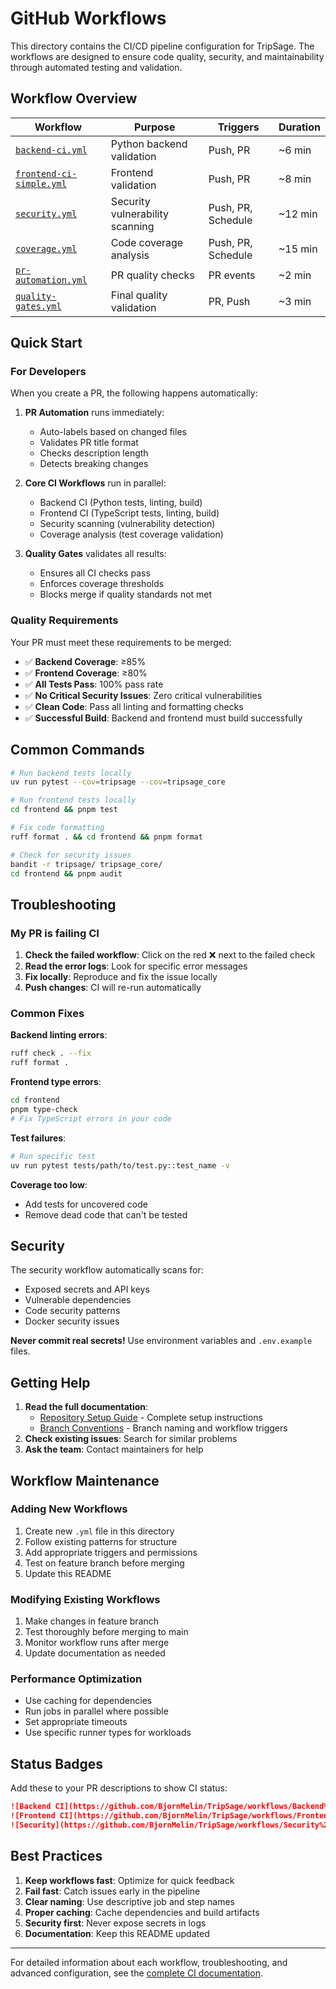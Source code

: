 # GitHub Workflows

This directory contains the CI/CD pipeline configuration for TripSage. The workflows are designed to ensure code quality, security, and maintainability through automated testing and validation.

## Workflow Overview

| Workflow | Purpose | Triggers | Duration |
|----------|---------|----------|----------|
| [`backend-ci.yml`](./backend-ci.yml) | Python backend validation | Push, PR | ~6 min |
| [`frontend-ci-simple.yml`](./frontend-ci-simple.yml) | Frontend validation | Push, PR | ~8 min |
| [`security.yml`](./security.yml) | Security vulnerability scanning | Push, PR, Schedule | ~12 min |
| [`coverage.yml`](./coverage.yml) | Code coverage analysis | Push, PR, Schedule | ~15 min |
| [`pr-automation.yml`](./pr-automation.yml) | PR quality checks | PR events | ~2 min |
| [`quality-gates.yml`](./quality-gates.yml) | Final quality validation | PR, Push | ~3 min |

## Quick Start

### For Developers

When you create a PR, the following happens automatically:

1. **PR Automation** runs immediately:
   - Auto-labels based on changed files
   - Validates PR title format
   - Checks description length
   - Detects breaking changes

2. **Core CI Workflows** run in parallel:
   - Backend CI (Python tests, linting, build)
   - Frontend CI (TypeScript tests, linting, build)
   - Security scanning (vulnerability detection)
   - Coverage analysis (test coverage validation)

3. **Quality Gates** validates all results:
   - Ensures all CI checks pass
   - Enforces coverage thresholds
   - Blocks merge if quality standards not met

### Quality Requirements

Your PR must meet these requirements to be merged:

- ✅ **Backend Coverage**: ≥85%
- ✅ **Frontend Coverage**: ≥80%
- ✅ **All Tests Pass**: 100% pass rate
- ✅ **No Critical Security Issues**: Zero critical vulnerabilities
- ✅ **Clean Code**: Pass all linting and formatting checks
- ✅ **Successful Build**: Backend and frontend must build successfully

## Common Commands

```bash
# Run backend tests locally
uv run pytest --cov=tripsage --cov=tripsage_core

# Run frontend tests locally
cd frontend && pnpm test

# Fix code formatting
ruff format . && cd frontend && pnpm format

# Check for security issues
bandit -r tripsage/ tripsage_core/
cd frontend && pnpm audit
```

## Troubleshooting

### My PR is failing CI

1. **Check the failed workflow**: Click on the red ❌ next to the failed check
2. **Read the error logs**: Look for specific error messages
3. **Fix locally**: Reproduce and fix the issue locally
4. **Push changes**: CI will re-run automatically

### Common Fixes

**Backend linting errors**:
```bash
ruff check . --fix
ruff format .
```

**Frontend type errors**:
```bash
cd frontend
pnpm type-check
# Fix TypeScript errors in your code
```

**Test failures**:
```bash
# Run specific test
uv run pytest tests/path/to/test.py::test_name -v
```

**Coverage too low**:
- Add tests for uncovered code
- Remove dead code that can't be tested

## Security

The security workflow automatically scans for:
- Exposed secrets and API keys
- Vulnerable dependencies
- Code security patterns
- Docker security issues

**Never commit real secrets!** Use environment variables and `.env.example` files.

## Getting Help

1. **Read the full documentation**: 
   - [Repository Setup Guide](../REPOSITORY_SETUP.md) - Complete setup instructions
   - [Branch Conventions](../BRANCH_CONVENTIONS.md) - Branch naming and workflow triggers
2. **Check existing issues**: Search for similar problems
3. **Ask the team**: Contact maintainers for help

## Workflow Maintenance

### Adding New Workflows

1. Create new `.yml` file in this directory
2. Follow existing patterns for structure
3. Add appropriate triggers and permissions
4. Test on feature branch before merging
5. Update this README

### Modifying Existing Workflows

1. Make changes in feature branch
2. Test thoroughly before merging to main
3. Monitor workflow runs after merge
4. Update documentation as needed

### Performance Optimization

- Use caching for dependencies
- Run jobs in parallel where possible
- Set appropriate timeouts
- Use specific runner types for workloads

## Status Badges

Add these to your PR descriptions to show CI status:

```markdown
![Backend CI](https://github.com/BjornMelin/TripSage/workflows/Backend%20CI/badge.svg)
![Frontend CI](https://github.com/BjornMelin/TripSage/workflows/Frontend%20CI/badge.svg)
![Security](https://github.com/BjornMelin/TripSage/workflows/Security%20Scanning/badge.svg)
```

## Best Practices

1. **Keep workflows fast**: Optimize for quick feedback
2. **Fail fast**: Catch issues early in the pipeline
3. **Clear naming**: Use descriptive job and step names
4. **Proper caching**: Cache dependencies and build artifacts
5. **Security first**: Never expose secrets in logs
6. **Documentation**: Keep this README updated

---

For detailed information about each workflow, troubleshooting, and advanced configuration, see the [complete CI documentation](../CI_PIPELINE_DOCUMENTATION.md).